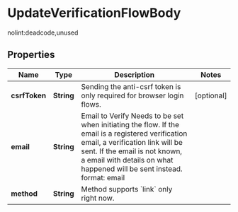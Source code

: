 

# UpdateVerificationFlowBody

nolint:deadcode,unused

## Properties

| Name | Type | Description | Notes |
|------------ | ------------- | ------------- | -------------|
|**csrfToken** | **String** | Sending the anti-csrf token is only required for browser login flows. |  [optional] |
|**email** | **String** | Email to Verify  Needs to be set when initiating the flow. If the email is a registered verification email, a verification link will be sent. If the email is not known, a email with details on what happened will be sent instead.  format: email |  |
|**method** | **String** | Method supports &#x60;link&#x60; only right now. |  |



